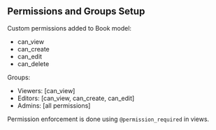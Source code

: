 ## Permissions and Groups Setup

Custom permissions added to Book model:
- can_view
- can_create
- can_edit
- can_delete

Groups:
- Viewers: [can_view]
- Editors: [can_view, can_create, can_edit]
- Admins: [all permissions]

Permission enforcement is done using `@permission_required` in views.

